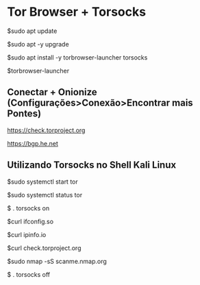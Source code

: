 # Tor Browser + Torsocks 

$sudo apt update

$sudo apt -y upgrade

$sudo apt install -y torbrowser-launcher torsocks

$torbrowser-launcher

## Conectar + Onionize (Configurações>Conexão>Encontrar mais Pontes)

https://check.torproject.org 

https://bgp.he.net

## Utilizando Torsocks no Shell Kali Linux

$sudo systemctl start tor

$sudo systemctl status tor

$ . torsocks on

$curl ifconfig.so

$curl ipinfo.io 

$curl check.torproject.org

$sudo nmap -sS scanme.nmap.org

$ . torsocks off
